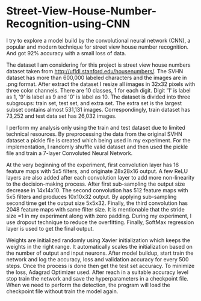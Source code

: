 # Street-View-House-Number-Recognition-using-CNN
I try to explore a model build by the convolutional neural network (CNN), a popular and modern technique for street view house number recognition. And got 92% accuracy with a small loss of data.


The dataset I am considering for this project is street view house numbers dataset taken from http://ufldl.stanford.edu/housenumbers/. The SVHN dataset has more than 600,000 labeled characters and the images are in .png format. After extract the dataset I resize all images in 32x32 pixels with three color channels. There are 10 classes, 1 for each digit. Digit '1' is label as 1, '9' is label as 9 and '0' is label as 10. The dataset is divided into three subgroups: train set, test set, and extra set. The extra set is the largest subset contains almost 531,131 images. Correspondingly, train dataset has 73,252 and test data set has 26,032 images.


I perform my analysis only using the train and test dataset due to limited technical resources. By preprocessing the data from the original SVHN dataset a pickle file is created which being used in my experiment. For the implementation, I randomly shuffle valid dataset and then used the pickle file and train a 7-layer Convoluted Neural Network. 


At the very beginning of the experiment, first convolution layer has 16 feature maps with 5x5 filters, and originate 28x28x16 output. A few ReLU layers are also added after each convolution layer to add more non-linearity to the decision-making process. After first sub-sampling the output size decrease in 14x14x10. The second convolution has 512 feature maps with 5x5 filters and produces 10x10x32 output. By applying sub-sampling second time get the output size 5x5x32. Finally, the third convolution has 2048 feature maps with same filter size. It is mentionable that the stride size =1 in my experiment along with zero padding. During my experiment, I use dropout technique to reduce the overfitting. Finally, SoftMax regression layer is used to get the final output. 


Weights are initialized randomly using Xavier initialization which keeps the weights in the right range. It automatically scales the initialization based on the number of output and input neurons. After model buildup, start train the network and log the accuracy, loss and validation accuracy for every 500 steps. Once the process is done then get the test set accuracy. To minimize the loss, Adagrad Optimizer used. After reach in a suitable accuracy level stop train the network and save the hyperparameters in a checkpoint file. When we need to perform the detection, the program will load the checkpoint file without train the model again. 
